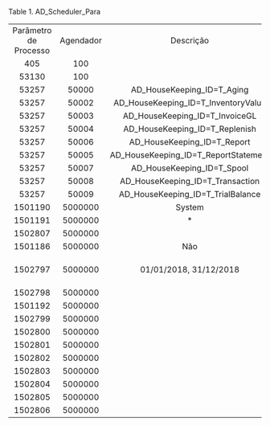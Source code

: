 <div id="d70797e1" class="table">

<div class="table-title">

Table 1. AD\_Scheduler\_Para

</div>

<div class="table-contents">

|                       |           |                                         |                       |                       |
| :-------------------: | :-------: | :-------------------------------------: | :-------------------: | :-------------------: |
| Parâmetro de Processo | Agendador |                Descrição                |   Parâmetro Padrão    | Default To Parameter  |
|          405          |    100    |                                         |                       |                       |
|         53130         |    100    |                                         |           7           |                       |
|         53257         |   50000   |      AD\_HouseKeeping\_ID=T\_Aging      |         50000         |                       |
|         53257         |   50002   | AD\_HouseKeeping\_ID=T\_InventoryValue  |         50002         |                       |
|         53257         |   50003   |    AD\_HouseKeeping\_ID=T\_InvoiceGL    |         50003         |                       |
|         53257         |   50004   |    AD\_HouseKeeping\_ID=T\_Replenish    |         50004         |                       |
|         53257         |   50006   |     AD\_HouseKeeping\_ID=T\_Report      |         50006         |                       |
|         53257         |   50005   | AD\_HouseKeeping\_ID=T\_ReportStatement |         50005         |                       |
|         53257         |   50007   |      AD\_HouseKeeping\_ID=T\_Spool      |         50007         |                       |
|         53257         |   50008   |   AD\_HouseKeeping\_ID=T\_Transaction   |         50008         |                       |
|         53257         |   50009   |  AD\_HouseKeeping\_ID=T\_TrialBalance   |         50009         |                       |
|        1501190        |  5000000  |                 System                  |           0           |                       |
|        1501191        |  5000000  |                   \*                    |           0           |                       |
|        1502807        |  5000000  |                                         |                       |                       |
|        1501186        |  5000000  |                   Não                   |           N           |                       |
|        1502797        |  5000000  |         01/01/2018, 31/12/2018          | 2018-01-01 00:00:00.0 | 2018-12-31 00:00:00.0 |
|        1502798        |  5000000  |                                         |                       |                       |
|        1501192        |  5000000  |                                         |                       |                       |
|        1502799        |  5000000  |                                         |                       |                       |
|        1502800        |  5000000  |                                         |                       |                       |
|        1502801        |  5000000  |                                         |                       |                       |
|        1502802        |  5000000  |                                         |                       |                       |
|        1502803        |  5000000  |                                         |                       |                       |
|        1502804        |  5000000  |                                         |                       |                       |
|        1502805        |  5000000  |                                         |                       |                       |
|        1502806        |  5000000  |                                         |                       |                       |

</div>

</div>
